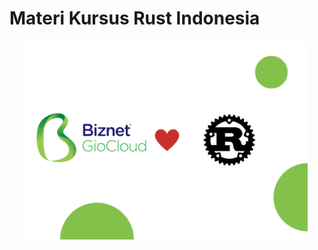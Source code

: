 # Materi Kursus Rust Indonesia

<div align="center">
  <img src='assets/banner.png' width=450px />
</div>
